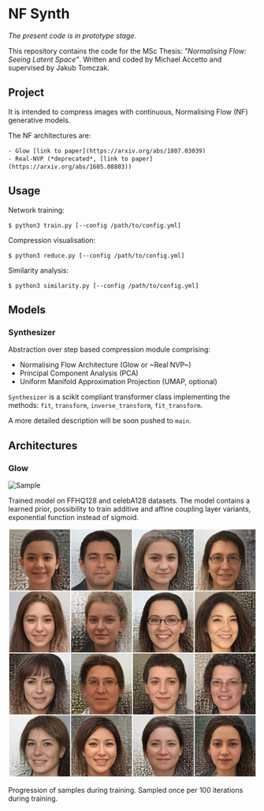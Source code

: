 # NF Synth

*The present code is in prototype stage.*

This repository contains the code for the MSc Thesis: *"Normalising Flow: Seeing Latent Space"*. Written and coded by Michael Accetto and supervised by Jakub Tomczak.

## Project

It is intended to compress images with continuous, Normalising Flow (NF) generative models.

The NF architectures are: 

	- Glow [link to paper](https://arxiv.org/abs/1807.03039)
	- Real-NVP (*deprecated*, [link to paper](https://arxiv.org/abs/1605.08803))

## Usage 

Network training:

	$ python3 train.py [--config /path/to/config.yml]

Compression visualisation:

	$ python3 reduce.py [--config /path/to/config.yml]

Similarity analysis:

	$ python3 similarity.py [--config /path/to/config.yml]

## Models

### Synthesizer

Abstraction over step based compression module comprising:

- Normalising Flow Architecture (Glow or ~Real NVP~)
- Principal Component Analysis (PCA)
- Uniform Manifold Approximation Projection (UMAP, optional)

`Synthesizer` is a scikit compliant transformer class implementing the methods: `fit`, `transform`,
`inverse_transform`, `fit_transform`.

A more detailed description will be soon pushed to `main`.


## Architectures

### Glow

![Sample](sample.png)

Trained model on FFHQ128 and celebA128 datasets. 
The model contains a learned prior, possibility to train additive and affine coupling layer variants,
exponential function instead of sigmoid. 

![Samples on training FFHQ-128](n-16_sample_t-0.50.png)

Progression of samples during training. Sampled once per 100 iterations during training.
